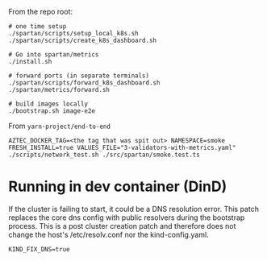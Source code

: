 From the repo root:

```
# one time setup
./spartan/scripts/setup_local_k8s.sh
./spartan/scripts/create_k8s_dashboard.sh

# Go into spartan/metrics
./install.sh

# forward ports (in separate terminals)
./spartan/scripts/forward_k8s_dashboard.sh
./spartan/metrics/forward.sh

# build images locally
./bootstrap.sh image-e2e
```


From `yarn-project/end-to-end`
```
AZTEC_DOCKER_TAG=<the tag that was spit out> NAMESPACE=smoke FRESH_INSTALL=true VALUES_FILE="3-validators-with-metrics.yaml" ./scripts/network_test.sh ./src/spartan/smoke.test.ts
```

# Running in dev container (DinD)
If the cluster is failing to start, it could be a DNS resolution error.
This patch replaces the core dns config with public resolvers during the bootstrap process.
This is a post cluster creation patch and therefore does not change the host's /etc/resolv.conf nor the kind-config.yaml.
```
KIND_FIX_DNS=true
```
